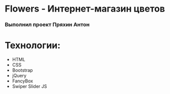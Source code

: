 # Flowers - Интернет-магазин цветов
### Выполнил проект Пряхин Антон

# Технологии:
- HTML
- CSS
- Bootstrap
- jQuery
- FancyBox
- Swiper Slider JS 
